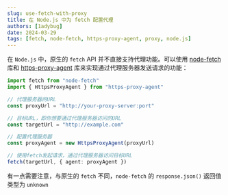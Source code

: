 ```yaml
---
slug: use-fetch-with-proxy
title: 在 Node.js 中为 fetch 配置代理
authors: [1adybug]
date: 2024-03-29
tags: [fetch, node-fetch, https-proxy-agent, proxy, node.js]
---
```


在 `Node.js` 中，原生的 `fetch` API 并不直接支持代理功能。可以使用 [node-fetch](https://www.npmjs.com/package/node-fetch) 库和 [https-proxy-agent](https://www.npmjs.com/package/https-proxy-agent) 库来实现通过代理服务器发送请求的功能：

```typescript
import fetch from "node-fetch"
import { HttpsProxyAgent } from "https-proxy-agent"

// 代理服务器的URL
const proxyUrl = "http://your-proxy-server:port"

// 目标URL，即你想要通过代理服务器访问的URL
const targetUrl = "http://example.com"

// 配置代理服务器
const proxyAgent = new HttpsProxyAgent(proxyUrl)

// 使用fetch发起请求，通过代理服务器访问目标URL
fetch(targetUrl, { agent: proxyAgent })
```

有一点需要注意，与原生的 `fetch` 不同，`node-fetch` 的 `response.json()` 返回值类型为 `unknown`
